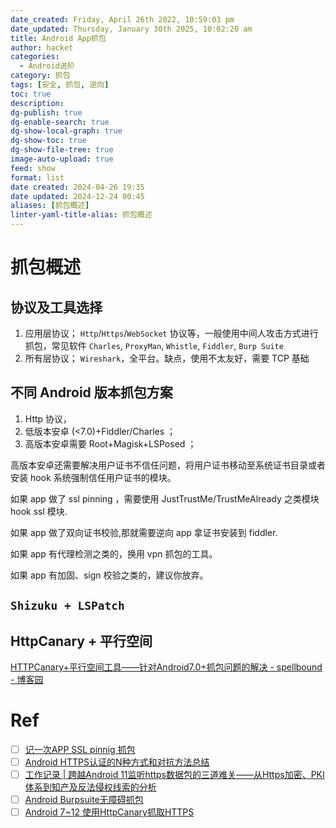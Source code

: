 ```yaml
---
date_created: Friday, April 26th 2022, 10:59:03 pm
date_updated: Thursday, January 30th 2025, 10:02:20 am
title: Android App抓包
author: hacket
categories:
  - Android进阶
category: 抓包
tags: [安全, 抓包, 逆向]
toc: true
description: 
dg-publish: true
dg-enable-search: true
dg-show-local-graph: true
dg-show-toc: true
dg-show-file-tree: true
image-auto-upload: true
feed: show
format: list
date created: 2024-04-26 19:35
date updated: 2024-12-24 00:45
aliases: [抓包概述]
linter-yaml-title-alias: 抓包概述
---
```


# 抓包概述

## 协议及工具选择

1. 应用层协议； `Http`/`Https`/`WebSocket` 协议等，一般使用中间人攻击方式进行抓包，常见软件 `Charles`, `ProxyMan`, `Whistle`, `Fiddler`, `Burp Suite`
2. 所有层协议； `Wireshark`，全平台。缺点，使用不太友好，需要 TCP 基础

## 不同 Android 版本抓包方案

1. Http 协议，
2. 低版本安卓 (<7.0)+Fiddler/Charles ；
3. 高版本安卓需要 Root+Magisk+LSPosed ；

高版本安卓还需要解决用户证书不信任问题，将用户证书移动至系统证书目录或者安装 hook 系统强制信任用户证书的模块。

如果 app 做了 ssl pinning ，需要使用 JustTrustMe/TrustMeAlready 之类模块 hook ssl 模块.

如果 app 做了双向证书校验,那就需要逆向 app 拿证书安装到 fiddler.

如果 app 有代理检测之类的，换用 vpn 抓包的工具。

如果 app 有加固、sign 校验之类的，建议你放弃。

## `Shizuku + LSPatch`

## HttpCanary + 平行空间

[HTTPCanary+平行空间工具——针对Android7.0+抓包问题的解决 - spellbound - 博客园](https://www.cnblogs.com/nimantou/p/14251888.html)

# Ref

- [ ] [记一次APP SSL pinnig 抓包](https://ben29.xyz/coding/app-ssl-pinning-bypassing-70.html)
- [ ] [Android HTTPS认证的N种方式和对抗方法总结](https://ch3nye.top/Android-HTTPS%E8%AE%A4%E8%AF%81%E7%9A%84N%E7%A7%8D%E6%96%B9%E5%BC%8F%E5%92%8C%E5%AF%B9%E6%8A%97%E6%96%B9%E6%B3%95%E6%80%BB%E7%BB%93/#0x9-webview-ssl-pinning)
- [ ] [工作记录 | 跨越Android 11监听https数据包的三道难关——从Https加密、PKI体系到知产及反法侵权线索的分析](https://legalwyy.com/archives/318)
- [ ] [Android Burpsuite无障碍抓包](https://www.incert.cn/posts/197d74f6.html)
- [ ] [Android 7~12 使用HttpCanary抓取HTTPS](https://www.zqh.plus/2022/03/19/Android-Capture/)
